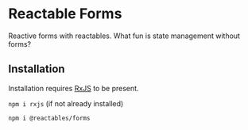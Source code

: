 # Reactable Forms

Reactive forms with reactables. What fun is state management without forms?

## Installation <a name="installation"></a>

Installation requires [RxJS](https://rxjs.dev/) to be present.

`npm i rxjs` (if not already installed)

`npm i @reactables/forms`
